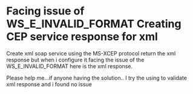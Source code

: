 
# Facing issue of WS_E_INVALID_FORMAT Creating CEP service response for xml

Create xml soap service using the MS-XCEP protocol return the xml response but when i configure it facing the issue of the WS_E_INVALID_FORMAT here is the xml response.

Please help me...if anyone having the solution..
I try the using to validate xml response and i found no issue

        